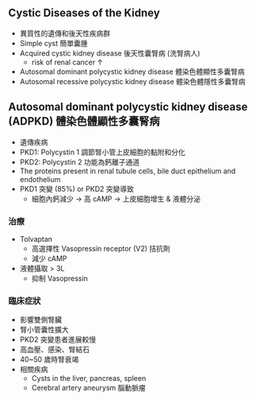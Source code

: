 ## Cystic Diseases of the Kidney
- 異質性的遺傳和後天性疾病群
- Simple cyst 簡單囊腫
- Acquired cystic kidney disease 後天性囊腎病 (洗腎病人)
	-  risk of renal cancer ↑
- Autosomal dominant polycystic kidney disease 體染色體顯性多囊腎病
- Autosomal recessive polycystic kidney disease 體染色體隱性多囊腎病
## Autosomal dominant polycystic kidney disease (ADPKD) 體染色體顯性多囊腎病
- 遺傳疾病
- PKD1: Polycystin 1 調節腎小管上皮細胞的黏附和分化
- PKD2:  Polycystin 2 功能為鈣離子通道
- The proteins present in renal tubule cells, bile duct epithelium and endothelium
- PKD1 突變 (85%) or PKD2 突變導致
	- 細胞內鈣減少 $\rightarrow$ 高 cAMP $\rightarrow$ 上皮細胞增生 & 液體分泌
### 治療
- Tolvaptan
	- 高選擇性 Vasopressin receptor (V2) 拮抗劑
	- 減少 cAMP
- 液體攝取 > 3L
	- 抑制 Vasopressin
### 臨床症狀
- 影響雙側腎臟 
- 腎小管囊性擴大
- PKD2 突變患者進展較慢
- 高血壓、感染、腎結石
- 40~50 歲時腎衰竭
- 相關疾病
	- Cysts in the liver, pancreas, spleen
	- Cerebral artery aneurysm 腦動脈瘤